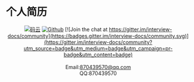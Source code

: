 # 个人简历


<div align="center">  

[![码云](https://img.shields.io/badge/Gitee-%E7%A0%81%E4%BA%91-yellow.svg)](https://gitee.com/qinxuewu)
[![Github](https://img.shields.io/badge/Github-Github-red.svg)](https://github.com/a870439570) [![Join the chat at https://gitter.im/interview-docs/community](https://badges.gitter.im/interview-docs/community.svg)](https://gitter.im/interview-docs/community?utm_source=badge&utm_medium=badge&utm_campaign=pr-badge&utm_content=badge)
<br/>
<br/>
Email:870439570@qq.com
<br/>
QQ:870439570

</div>
